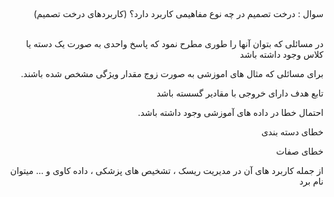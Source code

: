 ##
####
<div dir="rtl">
سوال : درخت تصمیم در چه نوع مفاهیمی کاربرد دارد؟ (کاربردهای درخت تصمیم)
  </div>
<br/>

<div dir="rtl">
  
 در مسائلی که بتوان آنها را طوری مطرح نمود که پاسخ واحدی به صورت یک دسته یا
کلاس وجود داشته باشد
  
 
  برای مسائلی که مثال های اموزشی به صورت زوج مقدار ویژگی مشخص شده باشند.
  
  تابع هدف دارای خروجی با مقادیر گسسته باشد
  
  احتمال خطا در داده های آموزشی وجود داشته باشد.
  
  خطای دسته بندی
  
  خطای صفات

  از جمله کاربرد های آن در مدیریت ریسک ، تشخیص های پزشکی ، داده کاوی و ... میتوان نام برد
</div>
<br/>
